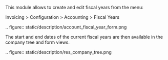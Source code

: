 This module allows to create and edit fiscal years from the menu:

Invoicing \> Configuration \> Accounting \> Fiscal Years

.. figure:: static/description/account_fiscal_year_form.png

The start and end dates of the current fiscal years are then available
in the company tree and form views.

.. figure:: static/description/res_company_tree.png
